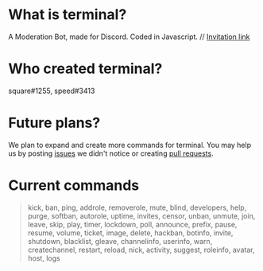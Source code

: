 # What is terminal?
A Moderation Bot, made for Discord. Coded in Javascript. //
[Invitation link](https://discordapp.com/oauth2/authorize?&client_id=521023036812558356&scope=bot&permissions=8)

# Who created terminal?
square#1255, speed#3413

# Future plans?
We plan to expand and create more commands for terminal. You may help us by posting [issues](https://github.com/squareGITHUB/terminal/issues) we didn't notice or creating [pull requests](https://github.com/squareGITHUB/terminal/pulls).

# Current commands
>kick, 
>ban, 
>ping,
>addrole, 
>removerole, 
>mute, 
>blind, 
>developers,
>help,
>purge,
>softban,
>autorole,
>uptime,
>invites,
>censor,
>unban,
>unmute,
>join,
>leave,
>skip,
>play,
>timer,
>lockdown,
>poll,
>announce,
>prefix,
>pause,
>resume,
>volume,
>ticket,
>image,
>delete,
>hackban,
>botinfo,
>invite,
>shutdown,
>blacklist,
>gleave,
>channelinfo,
>userinfo,
>warn,
>createchannel,
>restart,
>reload,
>nick,
>activity,
>suggest,
>roleinfo,
>avatar,
>host,
>logs
